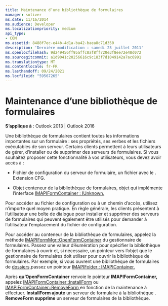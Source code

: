 ```yaml
---
title: Maintenance d’une bibliothèque de formulaires
manager: soliver
ms.date: 11/16/2014
ms.audience: Developer
ms.localizationpriority: medium
api_type:
- COM
ms.assetid: 8488f7ec-e44b-4d1a-ba42-baea8c71d350
description: 'Derniére modification : samedi 23 juillet 2011'
ms.openlocfilehash: 9d249456ff95affc8af8ff720e3f8ee72e48d072
ms.sourcegitcommit: a1d9041c20256616c9c183f7d1049142a7ac6991
ms.translationtype: MT
ms.contentlocale: fr-FR
ms.lasthandoff: 09/24/2021
ms.locfileid: "59567265"
---
```

# <a name="maintaining-a-form-library"></a>Maintenance d’une bibliothèque de formulaires

  
  
**S’applique à** : Outlook 2013 | Outlook 2016 
  
Une bibliothèque de formulaires contient toutes les informations importantes sur un formulaire : ses propriétés, ses verbes et les fichiers exécutables de son serveur. Certains clients permettent à leurs utilisateurs de gérer, d’installer ou de supprimer des serveurs de formulaires. Si vous souhaitez proposer cette fonctionnalité à vos utilisateurs, vous devez avoir accès à :
  
- Fichier de configuration du serveur de formulaire, un fichier avec le . Extension CFG.
    
- Objet conteneur de la bibliothèque de formulaires, objet qui implémente l’interface [IMAPIFormContainer : IUnknown.](imapiformcontaineriunknown.md) 
    
Pour accéder au fichier de configuration ou à un chemin d’accès, utilisez n’importe quel moyen pratique. En règle générale, les clients présentent à l’utilisateur une boîte de dialogue pour installer et supprimer des serveurs de formulaires qui peuvent également être utilisés pour demander à l’utilisateur l’emplacement du fichier de configuration.
  
Pour accéder au conteneur de la bibliothèque de formulaires, appelez la méthode [IMAPIFormMgr::OpenFormContainer](imapiformmgr-openformcontainer.md) du gestionnaire de formulaires. Passez une valeur d’éumération pour spécifier la bibliothèque de formulaires à ouvrir et, si nécessaire, un pointeur vers l’objet que le gestionnaire de formulaires doit utiliser pour ouvrir la bibliothèque de formulaires. Par exemple, si vous ouvrent une bibliothèque de formulaires de [dossiers,](folder-form-libraries.md)passez un pointeur [IMAPIFolder : IMAPIContainer.](imapifolderimapicontainer.md) 
  
Après **qu’OpenFormContainer** renvoie le pointeur **IMAPIFormContainer,** appelez [IMAPIFormContainer::InstallForm](imapiformcontainer-installform.md) ou [IMAPIFormContainer::RemoveForm,](imapiformcontainer-removeform.md)en fonction de la maintenance à effectuer. **InstallForm ajoute** un serveur de formulaire à la bibliothèque . **RemoveForm supprime** un serveur de formulaires de la bibliothèque. 
  

